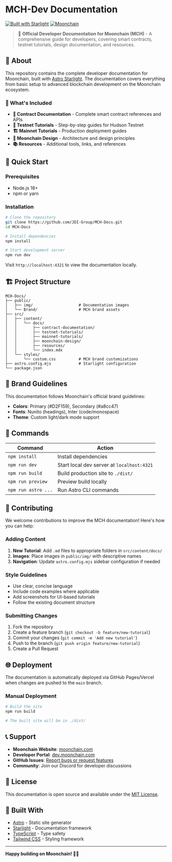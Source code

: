 # MCH-Dev Documentation

[![Built with Starlight](https://astro.badg.es/v2/built-with-starlight/tiny.svg)](https://starlight.astro.build)
[![Moonchain](https://img.shields.io/badge/Moonchain-Developer%20Docs-D2F159?style=flat&logo=ethereum)](https://moonchain.com)

> 🌙 **Official Developer Documentation for Moonchain (MCH)** - A comprehensive guide for developers, covering smart contracts, testnet tutorials, design documentation, and resources.

## 📖 About

This repository contains the complete developer documentation for Moonchain, built with [Astro Starlight](https://starlight.astro.build/). The documentation covers everything from basic setup to advanced blockchain development on the Moonchain ecosystem.

### 🎯 What's Included

- **🔗 Contract Documentation** - Complete smart contract references and APIs
- **🧪 Testnet Tutorials** - Step-by-step guides for Hudson Testnet
- **🏗️ Mainnet Tutorials** - Production deployment guides
- **🎨 Moonchain Design** - Architecture and design principles
- **📚 Resources** - Additional tools, links, and references

## 🚀 Quick Start

### Prerequisites

- Node.js 18+ 
- npm or yarn

### Installation

```bash
# Clone the repository
git clone https://github.com/JDI-Group/MCH-Docs.git
cd MCH-Docs

# Install dependencies
npm install

# Start development server
npm run dev
```

Visit `http://localhost:4321` to view the documentation locally.

## 🏗️ Project Structure

```
MCH-Docs/
├── public/
│   ├── img/                    # Documentation images
│   └── Brand/                  # MCH brand assets
├── src/
│   ├── content/
│   │   └── docs/
│   │       ├── contract-documentation/
│   │       ├── testnet-tutorials/
│   │       ├── mainnet-tutorials/
│   │       ├── moonchain-design/
│   │       ├── resources/
│   │       └── index.mdx
│   └── styles/
│       └── custom.css          # MCH brand customizations
├── astro.config.mjs            # Starlight configuration
└── package.json
```

## 🎨 Brand Guidelines

This documentation follows Moonchain's official brand guidelines:

- **Colors**: Primary (#D2F159), Secondary (#a8cc47)
- **Fonts**: Nunito (headings), Inter (code/monospace)
- **Theme**: Custom light/dark mode support

## 🧞 Commands

| Command | Action |
|---------|--------|
| `npm install` | Install dependencies |
| `npm run dev` | Start local dev server at `localhost:4321` |
| `npm run build` | Build production site to `./dist/` |
| `npm run preview` | Preview build locally |
| `npm run astro ...` | Run Astro CLI commands |

## 📝 Contributing

We welcome contributions to improve the MCH documentation! Here's how you can help:

### Adding Content

1. **New Tutorial**: Add `.md` files to appropriate folders in `src/content/docs/`
2. **Images**: Place images in `public/img/` with descriptive names
3. **Navigation**: Update `astro.config.mjs` sidebar configuration if needed

### Style Guidelines

- Use clear, concise language
- Include code examples where applicable
- Add screenshots for UI-based tutorials
- Follow the existing document structure

### Submitting Changes

1. Fork the repository
2. Create a feature branch (`git checkout -b feature/new-tutorial`)
3. Commit your changes (`git commit -m 'Add new tutorial'`)
4. Push to the branch (`git push origin feature/new-tutorial`)
5. Create a Pull Request

## 🌐 Deployment

The documentation is automatically deployed via GitHub Pages/Vercel when changes are pushed to the `main` branch.

### Manual Deployment

```bash
# Build the site
npm run build

# The built site will be in ./dist/
```

## 📞 Support

- **Moonchain Website**: [moonchain.com](https://moonchain.com)
- **Developer Portal**: [dev.moonchain.com](https://dev.moonchain.com)
- **GitHub Issues**: [Report bugs or request features](https://github.com/JDI-Group/MCH-Docs/issues)
- **Community**: Join our Discord for developer discussions

## 📄 License

This documentation is open source and available under the [MIT License](LICENSE).

## 🚀 Built With

- [Astro](https://astro.build/) - Static site generator
- [Starlight](https://starlight.astro.build/) - Documentation framework
- [TypeScript](https://www.typescriptlang.org/) - Type safety
- [Tailwind CSS](https://tailwindcss.com/) - Styling framework

---

**Happy building on Moonchain! 🌙✨**